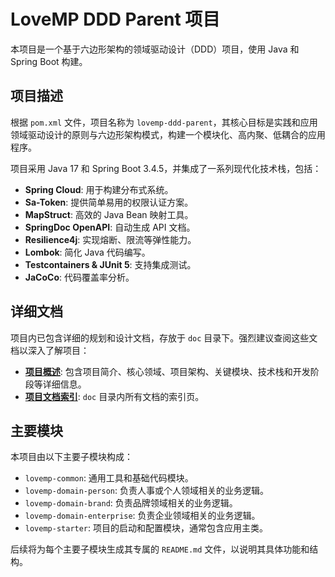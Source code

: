 # LoveMP DDD Parent 项目

本项目是一个基于六边形架构的领域驱动设计（DDD）项目，使用 Java 和 Spring Boot 构建。

## 项目描述

根据 `pom.xml` 文件，项目名称为 `lovemp-ddd-parent`，其核心目标是实践和应用领域驱动设计的原则与六边形架构模式，构建一个模块化、高内聚、低耦合的应用程序。

项目采用 Java 17 和 Spring Boot 3.4.5，并集成了一系列现代化技术栈，包括：

*   **Spring Cloud**: 用于构建分布式系统。
*   **Sa-Token**: 提供简单易用的权限认证方案。
*   **MapStruct**: 高效的 Java Bean 映射工具。
*   **SpringDoc OpenAPI**: 自动生成 API 文档。
*   **Resilience4j**: 实现熔断、限流等弹性能力。
*   **Lombok**: 简化 Java 代码编写。
*   **Testcontainers & JUnit 5**: 支持集成测试。
*   **JaCoCo**: 代码覆盖率分析。

## 详细文档

项目内已包含详细的规划和设计文档，存放于 `doc` 目录下。强烈建议查阅这些文档以深入了解项目：

*   **[项目概述](./doc/0、项目概述.md)**: 包含项目简介、核心领域、项目架构、关键模块、技术栈和开发阶段等详细信息。
*   **[项目文档索引](./doc/README.md)**: `doc` 目录内所有文档的索引页。

## 主要模块

本项目由以下主要子模块构成：

*   `lovemp-common`: 通用工具和基础代码模块。
*   `lovemp-domain-person`: 负责人事或个人领域相关的业务逻辑。
*   `lovemp-domain-brand`: 负责品牌领域相关的业务逻辑。
*   `lovemp-domain-enterprise`: 负责企业领域相关的业务逻辑。
*   `lovemp-starter`: 项目的启动和配置模块，通常包含应用主类。

后续将为每个主要子模块生成其专属的 `README.md` 文件，以说明其具体功能和结构。
